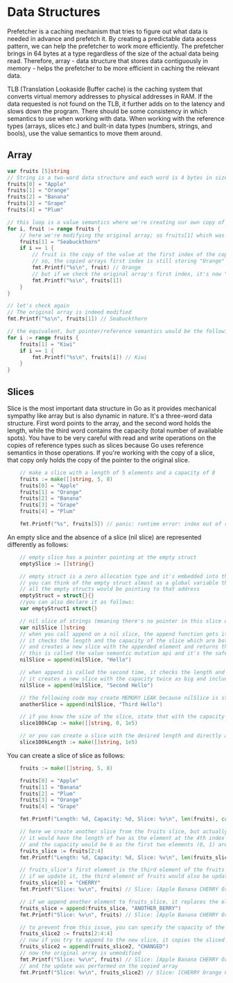 # Data Structures

Prefetcher is a caching mechanism that tries to figure out what data is needed in advance and prefetch it. By creating a predictable data access pattern, we can help the prefetcher to work more efficiently. The prefetcher brings in 64 bytes at a type regardless of the size of the actual data being read. Therefore, array - data structure that stores data contiguously in memory - helps the prefetcher to be more efficient in caching the relevant data.

TLB (Translation Lookaside Buffer cache) is the caching system that converts virtual memory addresses to physical addresses in RAM. If the data requested is not found on the TLB, it further adds on to the latency and slows down the program.
There should be some consistency in which semantics to use when working with data. When working with the reference types (arrays, slices etc.) and built-in data types (numbers, strings, and bools), use the value semantics to move them around.

## Array

```go
var fruits [5]string
// String is a two-word data structure and each word is 4 bytes in size.
fruits[0] = "Apple"
fruits[1] = "Orange"
fruits[2] = "Banana"
fruits[3] = "Grape"
fruits[4] = "Plum"

// this loop is a value semantics where we're creating our own copy of the array to assign fruit its value
for i, fruit := range fruits {
    // here we're modifying the original array; so fruits[1] which was initially "Orange" now becomes "Seabuckthorn"
    fruits[1] = "Seabuckthorn"
    if i == 1 {
        // fruit is the copy of the value at the first index of the copied array of fruits
        // so, the copied arrays first index is still storing "Orange" currently
        fmt.Printf("%s\n", fruit) // Orange
        // but if we check the original array's first index, it's now "Seabuckthorn
        fmt.Printf("%s\n", fruits[1])
    }
}

// let's check again
// The original array is indeed modified
fmt.Printf("%s\n", fruits[1]) // Seabuckthorn

// the equivalent, but pointer/reference semantics would be the following
for i := range fruits {
    fruits[1] = "Kiwi"
    if i == 1 {
        fmt.Printf("%s\n", fruits[i]) // Kiwi
    }
}
```

## Slices

Slice is the most important data structure in Go as it provides mechanical sympathy like array but is also dynamic in nature. It's a three-word data structure. First word points to the array, and the second word holds the length, while the third word contains the capacity (total number of available spots).
You have to be very careful with read and write operations on the copies of reference types such as slices because Go uses reference semantics in those operations. If you're working with the copy of a slice, that copy only holds the copy of the pointer to the original slice.

```go
    // make a slice with a length of 5 elements and a capacity of 8
    fruits := make([]string, 5, 8)
    fruits[0] = "Apple"
    fruits[1] = "Orange"
    fruits[2] = "Banana"
    fruits[3] = "Grape"
    fruits[4] = "Plum"

    fmt.Printf("%s", fruits[5]) // panic: runtime error: index out of range [5] with length 5
```

An empty slice and the absence of a slice (nil slice) are represented differently as follows:

```go
    // empty slice has a pointer pointing at the empty struct
    emptySlice := []string{}

    // empty struct is a zero allocation type and it's embedded into the runtime
    // you can think of the empty struct almost as a global variable that has one address
    // all the empty structs would be pointing to that address
    emptyStruct = struct{}{} 
    //you can also declare it as follows: 
    var emptyStruct1 struct{}

    // nil slice of strings (meaning there's no pointer in this slice data structure currently)
    var nilSlice []string
    // when you call append on a nil slice, the append function gets its own copy of the slice data structure (3-word: 1. pointer; 2. length; 3. capacity)
    // it checks the length and the capacity of the slice which are both zero currently,
    // and creates a new slice with the appended element and returns the slice
    // this is called the value semantic mutation api and it's the safest way to mutate built-in types & reference types
    nilSlice = append(nilSlice, "Hello")

    // when append is called the second time, it checks the length and the capacity again, and if they're equal
    // it creates a new slice with the capacity twice as big and includes the original elements plus the appended element and returns the slice
    nilSlice = append(nilSlice, "Second Hello")

    // the following code may create MEMORY LEAK because nilSlice is still holding the pointer to previous array we might not need later
    anotherSlice = append(nilSlice, "Third Hello")

    // if you know the size of the slice, state that with the capacity up front and append the values to it more efficiently
    slice100kCap := make([]string, 0, 1e5)

    // or you can create a slice with the desired length and directly access each element with its index to update it
    slice100kLength := make([]string, 1e5)
```

You can create a slice of slice as follows:

```go
    fruits := make([]string, 5, 8)

    fruits[0] = "Apple"
    fruits[1] = "Banana"
    fruits[2] = "Plum"
    fruits[3] = "Orange"
    fruits[4] = "Grape"

    fmt.Printf("Length: %d, Capacity: %d, Slice: %v\n", len(fruits), cap(fruits), fruits) // Length: 5, Capacity: 8, Slice: [Apple Banana Plum Orange Grape]

    // here we create another slice from the fruits slice, but actually it would point to the same backing array starting from the 2nd index
    // it would have the length of two as the element at the 4th index is not included
    // and the capacity would be 6 as the first two elements (0, 1) are excluded
    fruits_slice := fruits[2:4]
    fmt.Printf("Length: %d, Capacity: %d, Slice: %v\n", len(fruits_slice), cap(fruits_slice), fruits_slice) // Length: 2, Capacity: 6, Slice: [Plum Orange]

    // fruits_slice's first element is the third element of the fruits
    // if we update it, the third element of fruits would also be updated
    fruits_slice[0] = "CHERRY"
    fmt.Printf("Slice: %v\n", fruits) // Slice: [Apple Banana CHERRY Orange Grape]

    // if we append another element to fruits_slice, it replaces the element at the 4th index in the fruits (Grape is now no longer there)
    fruits_slice = append(fruits_slice, "ANOTHER_BERRY")
    fmt.Printf("Slice: %v\n", fruits) // Slice: [Apple Banana CHERRY Orange ANOTHER_BERRY]

    // to prevent from this issue, you can specify the capacity of the slice of the original slice and make it equal to its length
    fruits_slice2 := fruits[2:4:4]
    // now if you try to append to the new slice, it copies the sliced part of the original array and creates a new array with the copied elements plus the appended element
    fruits_slice2 = append(fruits_slice2, "CHANGED")
    // now the original array is unmodified
    fmt.Printf("Slice: %v\n", fruits) // Slice: [Apple Banana CHERRY Orange ANOTHER_BERRY]
    // and the update was performed on the copied array
    fmt.Printf("Slice: %v\n", fruits_slice2) // Slice: [CHERRY Orange CHANGED]
```
